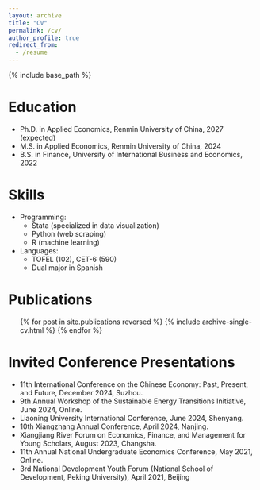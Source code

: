 ```yaml
---
layout: archive
title: "CV"
permalink: /cv/
author_profile: true
redirect_from:
  - /resume
---
```


{% include base_path %}

Education
======
* Ph.D. in Applied Economics, Renmin University of China, 2027 (expected)
* M.S. in Applied Economics, Renmin University of China, 2024
* B.S. in Finance, University of International Business and Economics, 2022

  
Skills
======
* Programming:
  * Stata (specialized in data visualization)
  * Python (web scraping)
  * R (machine learning)
* Languages:
  * TOFEL (102), CET-6 (590)
  * Dual major in Spanish

Publications
======
  <ul>{% for post in site.publications reversed %}
    {% include archive-single-cv.html %}
  {% endfor %}</ul>

Invited Conference Presentations
======
* 11th International Conference on the Chinese Economy: Past, Present, and Future, December 2024, Suzhou.
* 9th Annual Workshop of the Sustainable Energy Transitions Initiative, June 2024, Online.
* Liaoning University International Conference, June 2024, Shenyang.
* 10th Xiangzhang Annual Conference, April 2024, Nanjing.
* Xiangjiang River Forum on Economics, Finance, and Management for Young Scholars, August 2023, Changsha.
* 11th Annual National Undergraduate Economics Conference, May 2021, Online.
* 3rd National Development Youth Forum (National School of Development, Peking University), April 2021,
Beijing
